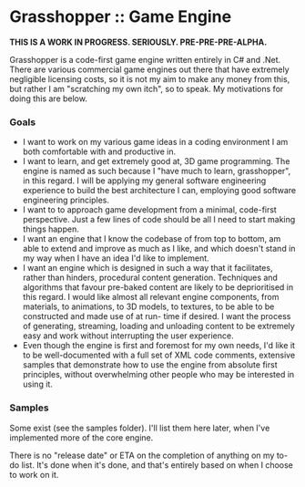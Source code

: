 # Grasshopper :: Game Engine

**THIS IS A WORK IN PROGRESS. SERIOUSLY. PRE-PRE-PRE-ALPHA.**

Grasshopper is a code-first game engine written entirely in C# and .Net. There
are various commercial game engines out there that have extremely negligible
licensing costs, so it is not my aim to make any money from this, but rather I am
"scratching my own itch", so to speak. My motivations for doing this are below.

### Goals

* I want to work on my various game ideas in a coding environment I am both
  comfortable with and productive in.
* I want to learn, and get extremely good at, 3D game programming. The engine is
  named as such because I "have much to learn, grasshopper", in this regard. I
  will be applying my general software engineering experience to build
  the best architecture I can, employing good software engineering principles.
* I want to to approach game development from a minimal, code-first perspective.
  Just a few lines of code should be all I need to start making things happen.
* I want an engine that I know the codebase of from top to bottom, am able to
  extend and improve as much as I like, and which doesn't stand in my way when
  I have an idea I'd like to implement.
* I want an engine which is designed in such a way that it facilitates, rather
  than hinders, procedural content generation. Techniques and algorithms that
  favour pre-baked content are likely to be deprioritised in this regard.
  I would like almost all relevant engine components, from materials, to animations,
  to 3D models, to textures, to be able to be constructed and made use of at run-
  time if desired. I want the process of generating, streaming, loading and unloading
  content to be extremely easy and work without interrupting the user experience.
* Even though the engine is first and foremost for my own needs, I'd like it to
  be well-documented with a full set of XML code comments, extensive samples
  that demonstrate how to use the engine from absolute first principles, without
  overwhelming other people who may be interested in using it.

### Samples

Some exist (see the samples folder). I'll list them here later, when I've implemented more of the core engine.

There is no "release date" or ETA on the completion of anything on my to-do list.
It's done when it's done, and that's entirely based on when I choose to work on it.